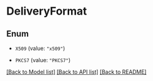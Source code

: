 # DeliveryFormat

## Enum


* `X509` (value: `"x509"`)

* `PKCS7` (value: `"PKCS7"`)


[[Back to Model list]](../README.md#documentation-for-models) [[Back to API list]](../README.md#documentation-for-api-endpoints) [[Back to README]](../README.md)


